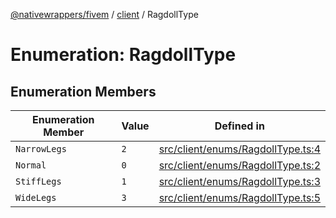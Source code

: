 [@nativewrappers/fivem](../../README.md) / [client](../README.md) / RagdollType

# Enumeration: RagdollType

## Enumeration Members

| Enumeration Member | Value | Defined in |
| ------ | ------ | ------ |
| `NarrowLegs` | `2` | [src/client/enums/RagdollType.ts:4](https://github.com/nativewrappers/fivem/blob/631c6d86e9569591c88ce277255e6c3e13e943cb/src/client/enums/RagdollType.ts#L4) |
| `Normal` | `0` | [src/client/enums/RagdollType.ts:2](https://github.com/nativewrappers/fivem/blob/631c6d86e9569591c88ce277255e6c3e13e943cb/src/client/enums/RagdollType.ts#L2) |
| `StiffLegs` | `1` | [src/client/enums/RagdollType.ts:3](https://github.com/nativewrappers/fivem/blob/631c6d86e9569591c88ce277255e6c3e13e943cb/src/client/enums/RagdollType.ts#L3) |
| `WideLegs` | `3` | [src/client/enums/RagdollType.ts:5](https://github.com/nativewrappers/fivem/blob/631c6d86e9569591c88ce277255e6c3e13e943cb/src/client/enums/RagdollType.ts#L5) |
